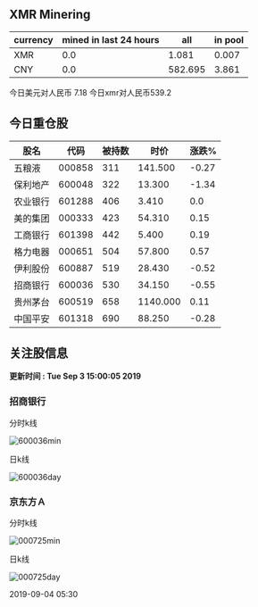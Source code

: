 ## XMR Minering

|currency|mined in last 24 hours|all|in pool|
|---|---|---|---|
|XMR|0.0|1.081|0.007|
|CNY|0.0|582.695|3.861|

今日美元对人民币 7.18	今日xmr对人民币539.2


## 今日重仓股 

|股名|代码|被持数|时价|涨跌%|
|---|---|---|---|---|
|五粮液|000858|311|141.500|-0.27|
|保利地产|600048|322|13.300|-1.34|
|农业银行|601288|406|3.410|0.0|
|美的集团|000333|423|54.310|0.15|
|工商银行|601398|442|5.400|0.19|
|格力电器|000651|504|57.800|0.57|
|伊利股份|600887|519|28.430|-0.52|
|招商银行|600036|530|34.150|-0.55|
|贵州茅台|600519|658|1140.000|0.11|
|中国平安|601318|690|88.250|-0.28|

## 关注股信息
**更新时间 : Tue Sep  3 15:00:05 2019**
### 招商银行 
分时k线

![600036min](http://image.sinajs.cn/newchart/min/n/sh600036.gif)

日k线

![600036day](http://image.sinajs.cn/newchart/daily/n/sh600036.gif)

### 京东方Ａ 
分时k线

![000725min](http://image.sinajs.cn/newchart/min/n/sz000725.gif)

日k线

![000725day](http://image.sinajs.cn/newchart/daily/n/sz000725.gif)

2019-09-04 05:30